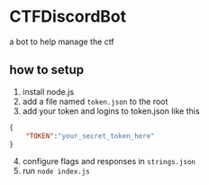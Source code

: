 # CTFDiscordBot
a bot to help manage the ctf

## how to setup
1. install node.js
2. add a file named `token.json` to the root
3. add your token and logins to token.json like this 
```json
{
    "TOKEN":"your_secret_token_here"
}
```
4. configure flags and responses in `strings.json`
5. run `node index.js`
